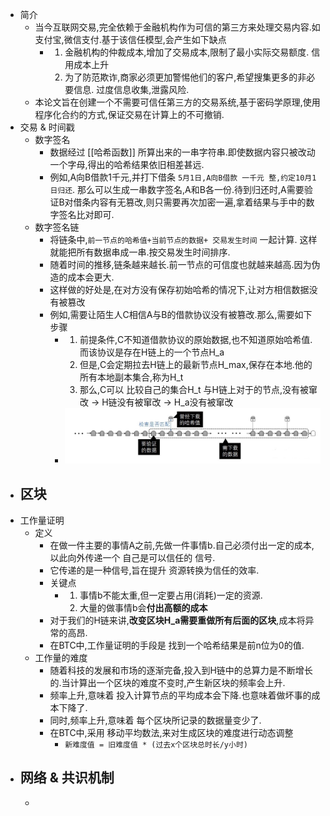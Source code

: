 - 简介
	- 当今互联网交易,完全依赖于金融机构作为可信的第三方来处理交易内容.如 支付宝,微信支付.基于该信任模型,会产生如下缺点
		- 1. 金融机构的仲裁成本,增加了交易成本,限制了最小实际交易额度. 信用成本上升
		  2. 为了防范欺诈,商家必须更加警惕他们的客户,希望搜集更多的非必要信息. 过度信息收集,泄露风险.
	- 本论文旨在创建一个不需要可信任第三方的交易系统,基于密码学原理,使用程序化合约的方式,保证交易在计算上的不可撤销.
- 交易 & 时间戳
	- 数字签名
		- 数据经过 [[哈希函数]] 所算出来的一串字符串.即使数据内容只被改动一个字母,得出的哈希结果依旧相差甚远.
		- 例如,A向B借款1千元,并打下借条 `5月1日,A向B借款 一千元 整,约定10月1日归还`. 那么可以生成一串数字签名,A和B各一份.待到归还时,A需要验证B对借条内容有无篡改,则只需要再次加密一遍,拿着结果与手中的数字签名比对即可.
	- 数字签名链
		- 将链条中,`前一节点的哈希值+当前节点的数据+ 交易发生时间` 一起计算. 这样就能把所有数据串成一串.按交易发生时间排序.
		- 随着时间的推移,链条越来越长.前一节点的可信度也就越来越高.因为伪造的成本会更大.
		- 这样做的好处是,在对方没有保存初始哈希的情况下,让对方相信数据没有被篡改
		- 例如,需要让陌生人C相信A与B的借款协议没有被篡改.那么,需要如下步骤
			- 1. 前提条件,C不知道借款协议的原始数据,也不知道原始哈希值.而该协议是存在H链上的一个节点H_a
			  2. 但是,C会定期拉去H链上的最新节点H_max,保存在本地.他的所有本地副本集合,称为H_t
			  3. 那么,C可以 比较自己的集合H_t 与H链上对于的节点,没有被窜改 -> H链没有被窜改 -> H_a没有被窜改
			- ![image.png](../assets/image_1663486099030_0.png)
- 区块
	-
- 工作量证明
	- 定义
		- 在做一件主要的事情A之前,先做一件事情b.自己必须付出一定的成本,以此向外传递一个 自己是可以信任的 信号.
		- 它传递的是一种信号,旨在提升 资源转换为信任的效率.
		- 关键点
			- 1. 事情b不能太重,但一定要占用(消耗)一定的资源.
			  2. 大量的做事情b会**付出高额的成本**
		- 对于我们的H链来讲,**改变区块H_a需要重做所有后面的区块**,成本将异常的高昂.
		- 在BTC中,工作量证明的手段是 找到一个哈希结果是前n位为0的值.
	- 工作量的难度
		- 随着科技的发展和市场的逐渐完备,投入到H链中的总算力是不断增长的.当计算出一个区块的难度不变时,产生新区块的频率会上升.
		- 频率上升,意味着 投入计算节点的平均成本会下降.也意味着做坏事的成本下降了.
		- 同时,频率上升,意味着 每个区块所记录的数据量变少了.
		- 在BTC中,采用 移动平均数法,来对生成区块的难度进行动态调整
			- `新难度值 = 旧难度值 * (过去x个区块总时长/y小时)`
- 网络 & 共识机制
	-
	-